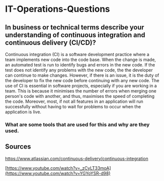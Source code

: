 # IT-Operations-Questions


## In business or technical terms describe your understanding of continuous integration and continuous delivery (CI/CD)?

Continuous integration (CI) is a software development practice where a team implements new code into the code base. When the change is made, an automated test is run to identify bugs and errors in the new code. If the test does not identify any problems with the new code, the the developer can continue to make changes. However, if there is an issue, it is the duty of the developer to fix the new code before continuing with any new code. The use of CI is essential in software projects, especially if you are working in a team. This is because it minimises the number of errors when merging one person's code with another, and thus, maximises the speed of completing the code. Moreover, most, if not all features in an application will run successfully without having to wait for problems to occur when the application is live. 

### What are some tools that are used for this and why are they used.



## Sources

https://www.atlassian.com/continuous-delivery/continuous-integration

[https://www.youtube.com/watch?v=_zCyLT33moA](https://www.youtube.com/watch?v=YGYoYSR-d98)
